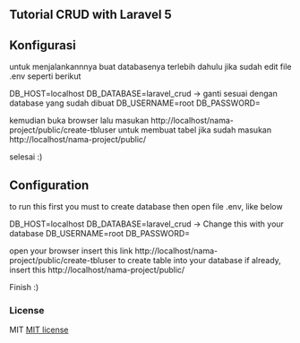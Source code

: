 ## Tutorial CRUD with Laravel 5

## Konfigurasi 

untuk menjalankannnya
buat databasenya terlebih dahulu
jika sudah edit file .env seperti berikut 

DB_HOST=localhost
DB_DATABASE=laravel_crud -> ganti sesuai dengan database yang sudah dibuat
DB_USERNAME=root
DB_PASSWORD=

kemudian buka browser
lalu masukan http://localhost/nama-project/public/create-tbluser untuk membuat tabel
jika sudah masukan http://localhost/nama-project/public/

selesai :)


## Configuration

to run this
first you must to create database
then open file .env, like below

DB_HOST=localhost
DB_DATABASE=laravel_crud -> Change this with your database
DB_USERNAME=root
DB_PASSWORD=

open your browser
insert this link http://localhost/nama-project/public/create-tbluser to create table into your database
if already, insert this http://localhost/nama-project/public/

Finish :)

### License

MIT [MIT license](http://opensource.org/licenses/MIT)
